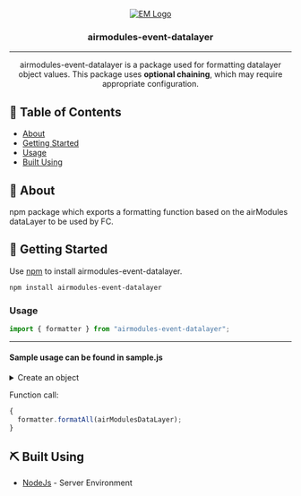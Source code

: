 <p align="center">
  <a href="" rel="noopener">
 <img src="https://www.everymundo.com/wp-content/uploads/2018/08/Everymundo_Logo_NO-BACKGROUND-1-e1533159346674.png" alt="EM Logo"></a>
</p>

<h3 align="center">airmodules-event-datalayer</h3>

<div align="center">


</div>

---

<p align="center"> airmodules-event-datalayer is a package used for formatting datalayer object values. This package uses <b>optional chaining</b>, which may require appropriate configuration.
    <br> 
</p>

## 📝 Table of Contents

- [About](#about)
- [Getting Started](#getting_started)
- [Usage](#usage)
- [Built Using](#built_using)

## 🧐 About <a name = "about"></a>

npm package which exports a formatting function based on the airModules dataLayer to be used by FC.

## 🏁 Getting Started <a name = "getting_started"></a>

Use [npm](https://www.npmjs.com/) to install airmodules-event-datalayer.

```bash
npm install airmodules-event-datalayer
```

### Usage

```js
import { formatter } from "airmodules-event-datalayer";
```

---

#### Sample usage can be found in sample.js

<details>
<summary>Create an object</summary>

```js

  const airModulesDataLayer = {
  event: "viewable impression",
  module: "emBookingPopupAbstract",
  eventAction: "viewable - impression",
  actionLabel: null,
  airlineIataCode: "ul",
  provider: "sri lankan airlines",
  journeyType: "ow",
  originAirportIataCode: "CMB",
  destinationAirportIataCode: "SIN",
  route: "cmb>sin",
  currencyCode: "LKR",
  totalPrice: "5.21",
  totalPriceUSD: null,
  fareClass: "ec",
  departureDate: "03/13/2021",
  returnDate: "2021-06-14",
  daysUntilFlight: "25", //25
  tripLength: 93,
  isFlexibleDates: null,
  discountCode: null,
  deeplinkSiteEdition: null,
  miles: null,
  timestamp: "2021-02-16",
  url: "https://www.srilankan.com/en-lk/",
  passenger: [
    {
      count: 1,
      adultCount: "1",
      youngAdultCount: null,
      childCount: null,
      infantInLapCount: null,
      infantInSeatCount: null,
    },
  ],
  page: [
    {
      siteEdition: "en-LK",
      countryIsoCode: "lk",
      languageIsoCode: "en",
    },
  ],
  lodging: [
    {
      cityCode: "sin",
      name: "intercontinental",
      startDate: "2021/03/13",
      endDate: "2021-03-20",
      roomCount: 2,
      tripLength: 7,
      starRating: 5,
    },
  ],
};

```
</details>

Function call:

```js
{
  formatter.formatAll(airModulesDataLayer);
}
```

## ⛏️ Built Using <a name = "built_using"></a>

- [NodeJs](https://nodejs.org/en/) - Server Environment
